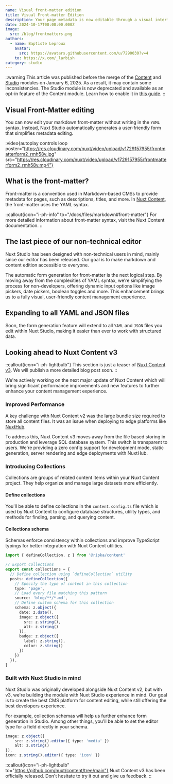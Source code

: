 ```yaml
---
name: Visual front-matter edition
title: Visual Front-matter Edition
description: Your page metadata is now editable through a visual interface instead of YAML.
date: 2024-10-17T00:00:00.000Z
image:
  src: /blog/frontmatters.png
authors:
  - name: Baptiste Leproux
    avatar:
      src: https://avatars.githubusercontent.com/u/7290030?v=4
    to: https://x.com/_larbish
category: studio
---
```


::warning
This article was published before the merge of the [Content](https://github.com/nuxt/content) and [Studio](https://github.com/nuxtlabs/studio-module) modules on January 6, 2025. As a result, it may contain some inconsistencies. The Studio module is now deprecated and available as an opt-in feature of the Content module. Learn how to enable it in [this guide](/docs/getting-started).
::

## Visual Front-Matter editing

You can now edit your markdown front-matter without writing in the `YAML` syntax. Instead, Nuxt Studio automatically generates a user-friendly form that simplifies metadata editing.

:video{autoplay controls loop poster="https://res.cloudinary.com/nuxt/video/upload/v1729157955/frontmatterform2_rmh58v.jpg" src="https://res.cloudinary.com/nuxt/video/upload/v1729157955/frontmatterform2_rmh58v.mp4"}

## What is the front-matter?

Front-matter is a convention used in Markdown-based CMSs to provide metadata for pages, such as descriptions, titles, and more. In [Nuxt Content](/docs/files/markdown#front-matter), the front-matter uses the YAML syntax.

::callout{icon="i-ph-info" to="/docs/files/markdown#front-matter"}
For more detailed information about front-matter syntax, visit the Nuxt Content documentation.
::

## The last piece of our non-technical editor

Nuxt Studio has been designed with non-technical users in mind, mainly since our editor has been released. Our goal is to make markdown and content edition accessible to everyone.

The automatic form generation for front-matter is the next logical step. By moving away from the complexities of YAML syntax, we’re simplifying the process for non-developers, offering dynamic input options like image pickers, date pickers, boolean toggles and more. This enhancement brings us to a fully visual, user-friendly content management experience.

## Expanding to all YAML and JSON files

Soon, the form generation feature will extend to all `YAML` and `JSON` files you edit within Nuxt Studio, making it easier than ever to work with structured data.

## Looking ahead to Nuxt Content v3

::callout{icon="i-ph-lightbulb"}
This section is just a teaser of [Nuxt Content v3](https://github.com/nuxt/content/tree/v3). We will publish a more detailed blog post soon.
::

We're actively working on the next major update of Nuxt Content which will bring significant performance improvements and new features to further enhance your content management experience.

### Improved Performance

A key challenge with Nuxt Content v2 was the large bundle size required to store all content files. It was an issue when deploying to edge platforms like [NuxtHub](https://hub.nuxt.com/).

To address this, Nuxt Content v3 moves away from the file based storing in production and leverage SQL database system. This switch is transparent to users. We're providing a zero config support for development mode, static generation, server rendering and edge deployments with NuxtHub.

### Introducing Collections

Collections are groups of related content items within your Nuxt Content project. They help organize and manage large datasets more efficiently.

#### Define collections

You'll be able to define collections in the `content.config.ts` file which is used by Nuxt Content to configure database structures, utility types, and methods for finding, parsing, and querying content.

#### Collections schema

Schemas enforce consistency within collections and improve TypeScript typings for better integration with Nuxt Content utilities.

```ts [content.config.ts]
import { defineCollection, z } from '@ripka/content'

// Export collections
export const collections = {
  // Define collection using `defineCollection` utility
  posts: defineCollection({
    // Specify the type of content in this collection
    type: 'page',
    // Load every file matching this pattern
    source: 'blog/**/*.md',
    // Define custom schema for this collection
    schema: z.object({
      date: z.date(),
      image: z.object({
        src: z.string(),
        alt: z.string()
      }),
      badge: z.object({
        label: z.string(),
        color: z.string()
      })
    })
  }),
}
```

### Built with Nuxt Studio in mind

Nuxt Studio was originally developed alongside Nuxt Content v2, but with v3, we're building the module with Nuxt Studio experience in mind. Our goal is to create the best CMS platform for content editing, while still offering the best developers experience.

For example, collection schemas will help us further enhance form generation in Studio. Among other things, you'll be able to set the editor type for a field directly in your schema.

```ts [content.config.ts]
image: z.object({
    src: z.string().editor({ type: 'media' })
    alt: z.string()
}),
icon: z.string().editor({ type: 'icon' })
```

::callout{icon="i-ph-lightbulb" to="https://github.com/nuxt/content/tree/main"}
Nuxt Content v3 has been officially released. Don't hesitate to try it out and give us feedback.
::
